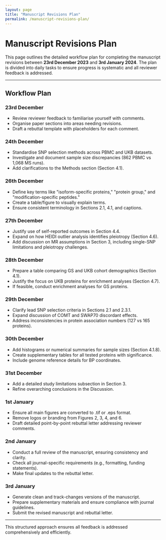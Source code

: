 ```yaml
---
layout: page
title: "Manuscript Revisions Plan"
permalink: /manuscript-revisions-plan/
---
```


# Manuscript Revisions Plan

This page outlines the detailed workflow plan for completing the manuscript revisions between **23rd December 2023** and **3rd January 2024**. The plan is divided into daily tasks to ensure progress is systematic and all reviewer feedback is addressed.

---

## **Workflow Plan**

### **23rd December**
- Review reviewer feedback to familiarise yourself with comments.
- Organise paper sections into areas needing revisions.
- Draft a rebuttal template with placeholders for each comment.

### **24th December**
- Standardise SNP selection methods across PBMC and UKB datasets.
- Investigate and document sample size discrepancies (862 PBMC vs 1,068 MS runs).
- Add clarifications to the Methods section (Section 4.1).

### **26th December**
- Define key terms like "isoform-specific proteins," "protein group," and "modification-specific peptides."
- Create a table/figure to visually explain terms.
- Ensure consistent terminology in Sections 2.1, 4.1, and captions.

### **27th December**
- Justify use of self-reported outcomes in Section 4.4.
- Expand on how HEIDI outlier analysis identifies pleiotropy (Section 4.6).
- Add discussion on MR assumptions in Section 3, including single-SNP limitations and pleiotropy challenges.

### **28th December**
- Prepare a table comparing GS and UKB cohort demographics (Section 4.1).
- Justify the focus on UKB proteins for enrichment analyses (Section 4.7).
- If feasible, conduct enrichment analyses for GS proteins.

### **29th December**
- Clarify lead SNP selection criteria in Sections 2.1 and 2.3.1.
- Expand discussion of COMT and SWAP70 discordant effects.
- Address inconsistencies in protein association numbers (127 vs 165 proteins).

### **30th December**
- Add histograms or numerical summaries for sample sizes (Section 4.1.8).
- Create supplementary tables for all tested proteins with significance.
- Include genome reference details for BP coordinates.

### **31st December**
- Add a detailed study limitations subsection in Section 3.
- Refine overarching conclusions in the Discussion.

### **1st January**
- Ensure all main figures are converted to .tif or .eps format.
- Remove logos or branding from Figures 2, 3, 4, and 6.
- Draft detailed point-by-point rebuttal letter addressing reviewer comments.

### **2nd January**
- Conduct a full review of the manuscript, ensuring consistency and clarity.
- Check all journal-specific requirements (e.g., formatting, funding statements).
- Make final updates to the rebuttal letter.

### **3rd January**
- Generate clean and track-changes versions of the manuscript.
- Prepare supplementary materials and ensure compliance with journal guidelines.
- Submit the revised manuscript and rebuttal letter.

---

This structured approach ensures all feedback is addressed comprehensively and efficiently.